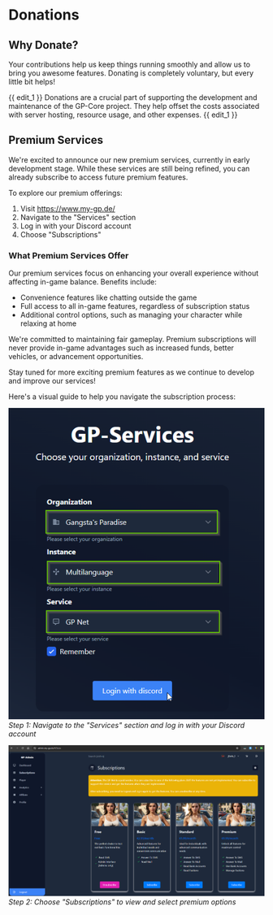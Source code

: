 # Donations

## Why Donate?

Your contributions help us keep things running smoothly and allow us to bring you awesome features. Donating is completely voluntary, but every little bit helps! 

{{ edit_1 }}
Donations are a crucial part of supporting the development and maintenance of the GP-Core project. They help offset the costs associated with server hosting, resource usage, and other expenses.
{{ edit_1 }}

## Premium Services

We're excited to announce our new premium services, currently in early development stage. While these services are still being refined, you can already subscribe to access future premium features.

To explore our premium offerings:

1. Visit https://www.my-gp.de/
2. Navigate to the "Services" section
3. Log in with your Discord account
4. Choose "Subscriptions"


### What Premium Services Offer

Our premium services focus on enhancing your overall experience without affecting in-game balance. Benefits include:

- Convenience features like chatting outside the game
- Full access to all in-game features, regardless of subscription status
- Additional control options, such as managing your character while relaxing at home

We're committed to maintaining fair gameplay. Premium subscriptions will never provide in-game advantages such as increased funds, better vehicles, or advancement opportunities.

Stay tuned for more exciting premium features as we continue to develop and improve our services!



Here's a visual guide to help you navigate the subscription process:

![Services Step 1](/images/howtos/services2.png)
*Step 1: Navigate to the "Services" section and log in with your Discord account*

![Services Step 2](/images/howtos/services1.png)
*Step 2: Choose "Subscriptions" to view and select premium options*

